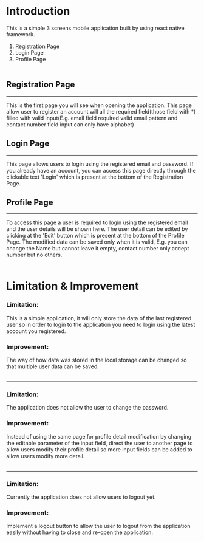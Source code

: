 # **Introduction**


This is a simple 3 screens mobile application built by using react native framework.
1. Registration Page
2. Login Page
3. Profile Page
<br><br>


## Registration Page
***
This is the first page you will see when opening the application. This page allow user to register an account will all the required field(those field with *) filled with valid input(E.g. email field required valid email pattern and contact number field input can only have alphabet)


## Login Page
***
This page allows users to login using the registered email and password. If you already have an account, you can access this page directly through the clickable text 'Login' which is present at the bottom of the Registration Page.


## Profile Page
***
To access this page a user is required to login using the registered email and the user details will be shown here. The user detail can be edited by clicking at the 'Edit' button which is present at the bottom of the Profile Page. The modified data can be saved only when it is valid, E.g. you can change the Name but cannot leave it empty, contact number only accept number but no others.
<br><br>


# **Limitation & Improvement**


### Limitation:
This is a simple application, it will only store the data of the last registered user so in order to login to the application you need to login using the latest account you registered.
<br>


### Improvement:
The way of how data was stored in the local storage can be changed so that multiple user data can be saved.
<br><br>
***


### Limitation:
The application does not allow the user to change the password.
<br>


### Improvement:
Instead of using the same page for profile detail modification by changing the editable parameter of the input field, direct the user to another page to allow users modify their profile detail so more input fields can be added to allow users modify more detail.
<br><br>
***


### Limitation:
Currently the application does not allow users to logout yet.
<br>


### Improvement:
Implement a logout button to allow the user to logout from the application easily without having to close and re-open the application.

